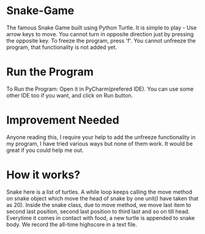 # Snake-Game
The famous Snake Game built using Python Turtle.
It is simple to play - Use arrow keys to move. You cannot turn in opposite direction just by pressing the opposite key.
To freeze the program, press 'f'. You cannot unfreeze the program, that functionality is not added yet.

# Run the Program
To Run the Program: Open it in PyCharm(prefered IDE). You can use some other IDE too if you want, and click on Run button.

# Improvement Needed
Anyone reading this, I require your help to add the unfreeze functionality in my program, I have tried various ways but none of them work. 
It would be great if you could help me out.

# How it works?
Snake here is a list of turtles.
A while loop keeps calling the move method on snake object which move the head of snake by one unit(I have taken that as 20).
Inside the snake class, due to move method, we move last item to second last position, second last position to third last and so on till head.
Everytime it comes in contact with food, a new turtle is appended to snake body.
We record the all-time highscore in a text file.

